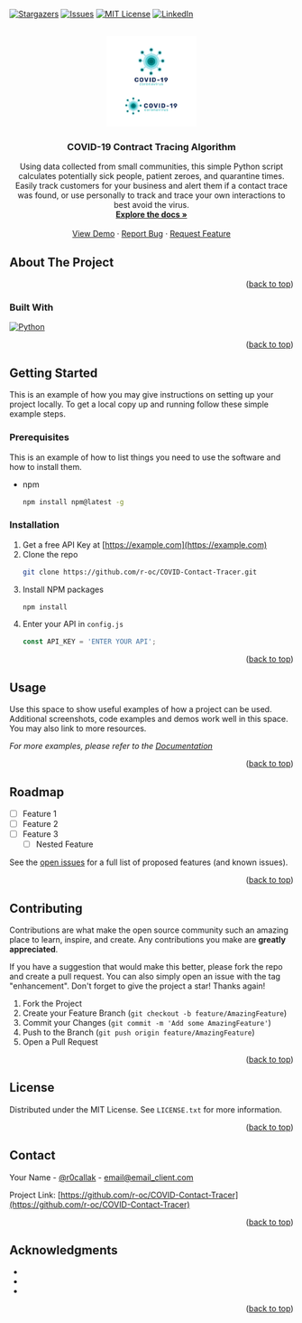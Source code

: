 <a name="readme-top"></a>

<!-- PROJECT SHIELDS -->
<!--
*** I'm using markdown "reference style" links for readability.
*** Reference links are enclosed in brackets [ ] instead of parentheses ( ).
*** See the bottom of this document for the declaration of the reference variables
*** for contributors-url, forks-url, etc. This is an optional, concise syntax you may use.
*** https://www.markdownguide.org/basic-syntax/#reference-style-links
-->
[![Stargazers][stars-shield]][stars-url]
[![Issues][issues-shield]][issues-url]
[![MIT License][license-shield]][license-url]
[![LinkedIn][linkedin-shield]][linkedin-url]



<!-- PROJECT LOGO -->
<br />
<div align="center">
  <a href="https://github.com/r-oc/COVID-Contact-Tracer">
    <img src="logo.jpg" alt="Logo" width="160" height="160">
  </a>

<h3 align="center">COVID-19 Contract Tracing Algorithm</h3>

  <p align="center">
    Using data collected from small communities, this simple Python script calculates potentially sick people, patient zeroes, and quarantine times. Easily track customers for your business and alert them if a contact trace was found, or use personally to track and trace your own interactions to best avoid the virus.
    <br />
    <a href="https://github.com/r-oc/COVID-Contact-Tracer"><strong>Explore the docs »</strong></a>
    <br />
    <br />
    <a href="https://github.com/r-oc/COVID-Contact-Tracer">View Demo</a>
    ·
    <a href="https://github.com/r-oc/COVID-Contact-Tracer/issues">Report Bug</a>
    ·
    <a href="https://github.com/r-oc/COVID-Contact-Tracer/issues">Request Feature</a>
  </p>
</div>

<!-- ABOUT THE PROJECT -->
## About The Project

<p align="right">(<a href="#readme-top">back to top</a>)</p>


### Built With 
[![Python][Python]][Python-url]

<p align="right">(<a href="#readme-top">back to top</a>)</p>



<!-- GETTING STARTED -->
## Getting Started

This is an example of how you may give instructions on setting up your project locally.
To get a local copy up and running follow these simple example steps.

### Prerequisites

This is an example of how to list things you need to use the software and how to install them.
* npm
  ```sh
  npm install npm@latest -g
  ```

### Installation

1. Get a free API Key at [https://example.com](https://example.com)
2. Clone the repo
   ```sh
   git clone https://github.com/r-oc/COVID-Contact-Tracer.git
   ```
3. Install NPM packages
   ```sh
   npm install
   ```
4. Enter your API in `config.js`
   ```js
   const API_KEY = 'ENTER YOUR API';
   ```

<p align="right">(<a href="#readme-top">back to top</a>)</p>



<!-- USAGE EXAMPLES -->
## Usage

Use this space to show useful examples of how a project can be used. Additional screenshots, code examples and demos work well in this space. You may also link to more resources.

_For more examples, please refer to the [Documentation](https://example.com)_

<p align="right">(<a href="#readme-top">back to top</a>)</p>



<!-- ROADMAP -->
## Roadmap

- [ ] Feature 1
- [ ] Feature 2
- [ ] Feature 3
    - [ ] Nested Feature

See the [open issues](https://github.com/r-oc/COVID-Contact-Tracer/issues) for a full list of proposed features (and known issues).

<p align="right">(<a href="#readme-top">back to top</a>)</p>



<!-- CONTRIBUTING -->
## Contributing

Contributions are what make the open source community such an amazing place to learn, inspire, and create. Any contributions you make are **greatly appreciated**.

If you have a suggestion that would make this better, please fork the repo and create a pull request. You can also simply open an issue with the tag "enhancement".
Don't forget to give the project a star! Thanks again!

1. Fork the Project
2. Create your Feature Branch (`git checkout -b feature/AmazingFeature`)
3. Commit your Changes (`git commit -m 'Add some AmazingFeature'`)
4. Push to the Branch (`git push origin feature/AmazingFeature`)
5. Open a Pull Request

<p align="right">(<a href="#readme-top">back to top</a>)</p>



<!-- LICENSE -->
## License

Distributed under the MIT License. See `LICENSE.txt` for more information.

<p align="right">(<a href="#readme-top">back to top</a>)</p>



<!-- CONTACT -->
## Contact

Your Name - [@r0callak](https://twitter.com/r0callak) - email@email_client.com

Project Link: [https://github.com/r-oc/COVID-Contact-Tracer](https://github.com/r-oc/COVID-Contact-Tracer)

<p align="right">(<a href="#readme-top">back to top</a>)</p>



<!-- ACKNOWLEDGMENTS -->
## Acknowledgments

* []()
* []()
* []()

<p align="right">(<a href="#readme-top">back to top</a>)</p>



<!-- MARKDOWN LINKS & IMAGES -->
<!-- https://www.markdownguide.org/basic-syntax/#reference-style-links -->
[contributors-shield]: https://img.shields.io/github/contributors/r-oc/COVID-Contact-Tracer.svg?style=for-the-badge
[contributors-url]: https://github.com/r-oc/COVID-Contact-Tracer/graphs/contributors
[forks-shield]: https://img.shields.io/github/forks/r-oc/COVID-Contact-Tracer.svg?style=for-the-badge
[forks-url]: https://github.com/r-oc/COVID-Contact-Tracer/network/members
[stars-shield]: https://img.shields.io/github/stars/r-oc/COVID-Contact-Tracer.svg?style=for-the-badge
[stars-url]: https://github.com/r-oc/COVID-Contact-Tracer/stargazers
[issues-shield]: https://img.shields.io/github/issues/r-oc/COVID-Contact-Tracer.svg?style=for-the-badge
[issues-url]: https://github.com/r-oc/COVID-Contact-Tracer/issues
[license-shield]: https://img.shields.io/github/license/r-oc/COVID-Contact-Tracer.svg?style=for-the-badge
[license-url]: https://github.com/r-oc/COVID-Contact-Tracer/blob/master/LICENSE.txt
[linkedin-shield]: https://img.shields.io/badge/-LinkedIn-black.svg?style=for-the-badge&logo=linkedin&colorB=555
[linkedin-url]: https://linkedin.com/in/r-oc
[product-screenshot]: images/screenshot.png
[Next.js]: https://img.shields.io/badge/next.js-000000?style=for-the-badge&logo=nextdotjs&logoColor=white
[Next-url]: https://nextjs.org/
[React.js]: https://img.shields.io/badge/React-20232A?style=for-the-badge&logo=react&logoColor=61DAFB
[React-url]: https://reactjs.org/
[Vue.js]: https://img.shields.io/badge/Vue.js-35495E?style=for-the-badge&logo=vuedotjs&logoColor=4FC08D
[Vue-url]: https://vuejs.org/
[Angular.io]: https://img.shields.io/badge/Angular-DD0031?style=for-the-badge&logo=angular&logoColor=white
[Angular-url]: https://angular.io/
[Svelte.dev]: https://img.shields.io/badge/Svelte-4A4A55?style=for-the-badge&logo=svelte&logoColor=FF3E00
[Svelte-url]: https://svelte.dev/
[Laravel.com]: https://img.shields.io/badge/Laravel-FF2D20?style=for-the-badge&logo=laravel&logoColor=white
[Laravel-url]: https://laravel.com
[Bootstrap.com]: https://img.shields.io/badge/Bootstrap-563D7C?style=for-the-badge&logo=bootstrap&logoColor=white
[Python]: https://img.shields.io/badge/Python-ffd343?style=for-the-badge&logo=python&logoColor=black
[Python-url]: https://python.org
[Bootstrap-url]: https://getbootstrap.com
[JQuery.com]: https://img.shields.io/badge/jQuery-0769AD?style=for-the-badge&logo=jquery&logoColor=white
[JQuery-url]: https://jquery.com 
